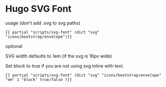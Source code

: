 # Hugo SVG Font

usage (don't add .svg to svg paths)

```
{{ partial "scripts/svg-font" (dict "svg" "icons/bootstrap/envelope")}}
```

optional

SVG width defaults to 1em (if the svg is 16px wide)

Set block to true if you are not using svg inline with text.

```
{{ partial "scripts/svg-font" (dict "svg" "icons/bootstrap/envelope" "em" 1 "block" true/false )}}
```